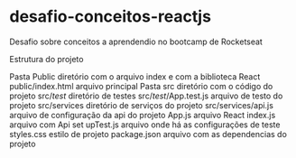 # desafio-conceitos-reactjs
Desafio sobre conceitos a aprendendio no bootcamp de Rocketseat

Estrutura do projeto

Pasta Public diretório com o arquivo index e com a biblioteca React
public/index.html  arquivo principal
Pasta src    diretório com o código do projeto 
src/_test_   diretório de testes
src/_test_/App.test.js  arquivo de testo do projeto
src/services  diretório de serviços do projeto 
src/services/api.js arquivo de configuração da api do projeto 
App.js        arquivo React 
index.js      arquivo com Api
set upTest.js  arquivo onde há as configurações de teste
styles.css     estilo de projeto
package.json  arquivo com as dependencias do projeto
